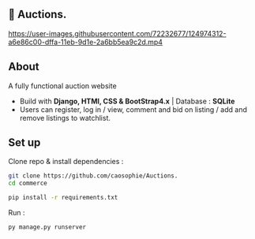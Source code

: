 ## 	:money_with_wings: Auctions.
https://user-images.githubusercontent.com/72232677/124974312-a6e86c00-dffa-11eb-9d1e-2a6bb5ea9c2d.mp4

## 	About
A fully functional auction website
* Build with **Django, HTMl, CSS & BootStrap4.x** | Database : **SQLite**
* Users can register, log in / view, comment and bid on listing / add and remove listings to watchlist.

## Set up
Clone repo & install dependencies :
```bash
git clone https://github.com/caosophie/Auctions.
cd commerce

pip install -r requirements.txt
```
Run :
```bash
py manage.py runserver
```
